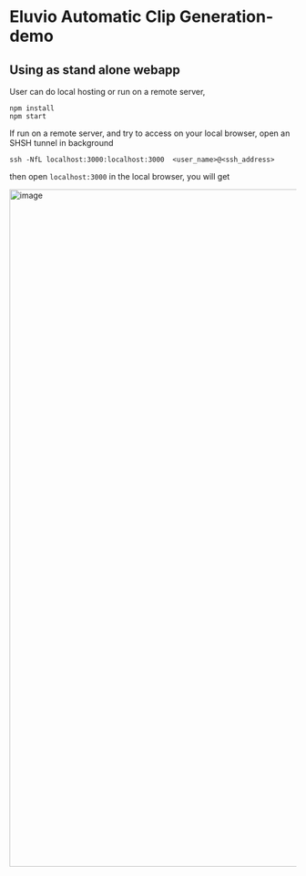 # Eluvio Automatic Clip Generation-demo

## Using as stand alone webapp

User can do local hosting or run on a remote server, 

```
npm install
npm start
```
If run on a remote server, and try to access on your local browser, open an SHSH tunnel in background

```
ssh -NfL localhost:3000:localhost:3000  <user_name>@<ssh_address>
```
then open `localhost:3000` in the local browser, you will get

<img width="1189" alt="image" src="https://user-images.githubusercontent.com/52431045/215934597-2ee0f4d7-cc1d-4a5d-a908-6f912874f519.png">
